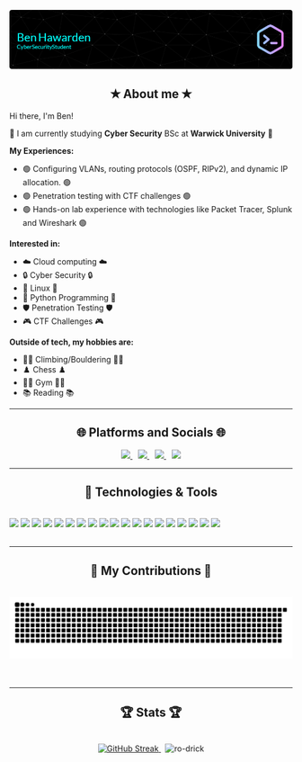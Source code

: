 ![Header](https://github.com/CptHilda0079/CptHilda0079/blob/main/GithubHeaderImage.png)

<h2 align="center">✭ About me ✭</h2>

Hi there, I'm Ben!

📜 I am currently studying **Cyber Security** BSc at **Warwick University** 📜

**My Experiences:**
- 🟢 Configuring VLANs, routing protocols (OSPF, RIPv2), and dynamic IP allocation. 🟢
- 🟢 Penetration testing with CTF challenges 🟢
- 🟢 Hands-on lab experience with technologies like Packet Tracer, Splunk and Wireshark 🟢

**Interested in:**
- ☁️ Cloud computing ☁️
- 🔒 Cyber Security 🔒
- 🐧 Linux 🐧
- 🐍 Python Programming 🐍
- 🛡️ Penetration Testing 🛡️
- 🎮 CTF Challenges 🎮

**Outside of tech, my hobbies are:**
- 🧗‍♂️ Climbing/Bouldering 🧗‍♂️
- ♟️ Chess ♟️
- 🏋️‍♂️ Gym 🏃‍♂️
- 📚 Reading 📚

---

<!-- Platforms and Socials section -->

<h2 align="center">🌐 Platforms and Socials 🌐</h2>

<div align="center">
  <a href="mailto:benhawarden@gmail.com" style="margin-right: 10px;">
    <img src="https://img.shields.io/badge/Microsoft_Outlook-0078D4?style=for-the-badge&logo=microsoft-outlook&logoColor=white" />
  </a>
  <a href="https://app.hackthebox.com/users/323471" style="margin-right: 10px;">
    <img src="https://img.shields.io/badge/HackTheBox-111927?style=for-the-badge&logo=Hack%20The%20Box&logoColor=9FEF00" />
  </a>
  <a href="https://linkedin.com/in/ben-hawarden-8a0a98a1/" target="_blank" style="margin-right: 10px;">
    <img src="https://img.shields.io/badge/LinkedIn-0077B5?style=for-the-badge&logo=linkedin&logoColor=white" />
  </a>
  <a href="https://tryhackme.com/r/p/VpnBenny">
    <img src="https://img.shields.io/badge/TryHackMe-212C42?style=for-the-badge&logo=TryHackMe&logoColor=white" />
  </a>
</div>

<hr/>

<h2 align="center">🔧 Technologies & Tools</h2>
<br/>

<!-- HTML section for badges -->
<div>
    <img src= "https://img.shields.io/badge/Wireshark-1679A7?style=for-the-badge&logo=Wireshark&logoColor=white"/>
    <img src= "https://img.shields.io/badge/metasploit-2596CD?style=for-the-badge&logo=metasploit&logoColor=white"/>
    <img src= "https://img.shields.io/badge/burpsuite-FF6633?style=for-the-badge&logo=burpsuite&logoColor=white"/>
    <img src= "https://img.shields.io/badge/Splunk-000000?style=for-the-badge&logo=Splunk&logoColor=white"/>
    <img src= "https://img.shields.io/badge/powershell-5391FE?style=for-the-badge&logo=powershell&logoColor=white"/>
    <img src= "https://img.shields.io/badge/GNU%20Bash-4EAA25?style=for-the-badge&logo=GNU%20Bash&logoColor=white"/>
    <img src= "https://img.shields.io/badge/GIT-E44C30?style=for-the-badge&logo=git&logoColor=white"/>
    <img src= "https://img.shields.io/badge/windows%20terminal-4D4D4D?style=for-the-badge&logo=windows%20terminal&logoColor=white"/>
    <img src= "https://img.shields.io/badge/VirtualBox-21416b?style=for-the-badge&logo=VirtualBox&logoColor=white"/>
    <img src= "https://img.shields.io/badge/Kali_Linux-557C94?style=for-the-badge&logo=kali-linux&logoColor=white"/>
    <img src= "https://img.shields.io/badge/Python-FFD43B?style=for-the-badge&logo=python&logoColor=blue"/>
    <img src= "https://img.shields.io/badge/C%23-239120?style=for-the-badge&logo=csharp&logoColor=white"/>
    <img src= "https://img.shields.io/badge/C-00599C?style=for-the-badge&logo=c&logoColor=white"/>
    <img src= "https://img.shields.io/badge/VSCode-0078D4?style=for-the-badge&logo=visual%20studio%20code&logoColor=white"/>
    <img src= "https://img.shields.io/badge/ChatGPT-74aa9c?style=for-the-badge&logo=openai&logoColor=white"/>
    <img src= "https://img.shields.io/badge/VIM-%2311AB00.svg?&style=for-the-badge&logo=vim&logoColor=white"/>
    <img src= "https://img.shields.io/badge/CISCO-1BA0D7?style=for-the-badge&logo=cisco&logoColor=white"/>
    <img src= "https://img.shields.io/badge/Notion-000000?style=for-the-badge&logo=notion&logoColor=white"/>
    <img src= "https://img.shields.io/badge/Shell_Script-121011?style=for-the-badge&logo=gnu-bash&logoColor=white"/>

</div>

<br/>
<hr/>

<div align="center">
  <h2>🔷 My Contributions 🔷</h2>
  <br>
  <img src="https://github.com/CptHilda0079/CptHilda0079/blob/output/github-contribution-grid-snake-dark.svg" alt="snake animation" />
  <br/><br/><br/>
</div>

<hr/>

<h2 align="center">🏆 Stats 🏆</h2>
<br>

<div align="center">
  <a href="https://git.io/streak-stats">
    <img src="https://streak-stats.demolab.com/?user=CptHilda0079&theme=merko" alt="GitHub Streak" width="400"/>
  </a>
  &nbsp; <!-- Adds space between the images -->
  <img src="https://github-readme-stats.vercel.app/api?username=CptHilda0079&show_icons=true&theme=merko&locale=en" alt="ro-drick" width="400"/>
</div>

